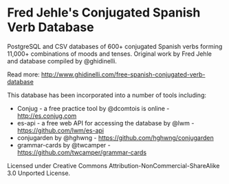 # Fred Jehle's Conjugated Spanish Verb Database

PostgreSQL and CSV databases of 600+ conjugated Spanish verbs forming 11,000+ combinations of moods and tenses. Original work by Fred Jehle and database compiled by @ghidinelli. 

Read more: http://www.ghidinelli.com/free-spanish-conjugated-verb-database

This database has been incorporated into a number of tools including:

 * Conjug - a free practice tool by @dcomtois is online - http://es.conjug.com
 * es-api - a free web API for accessing the database by @lwm - https://github.com/lwm/es-api
 * conjugarden by @hghwng - https://github.com/hghwng/conjugarden
 * grammar-cards by @twcamper - https://github.com/twcamper/grammar-cards

Licensed under Creative Commons Attribution-NonCommercial-ShareAlike 3.0 Unported License.
